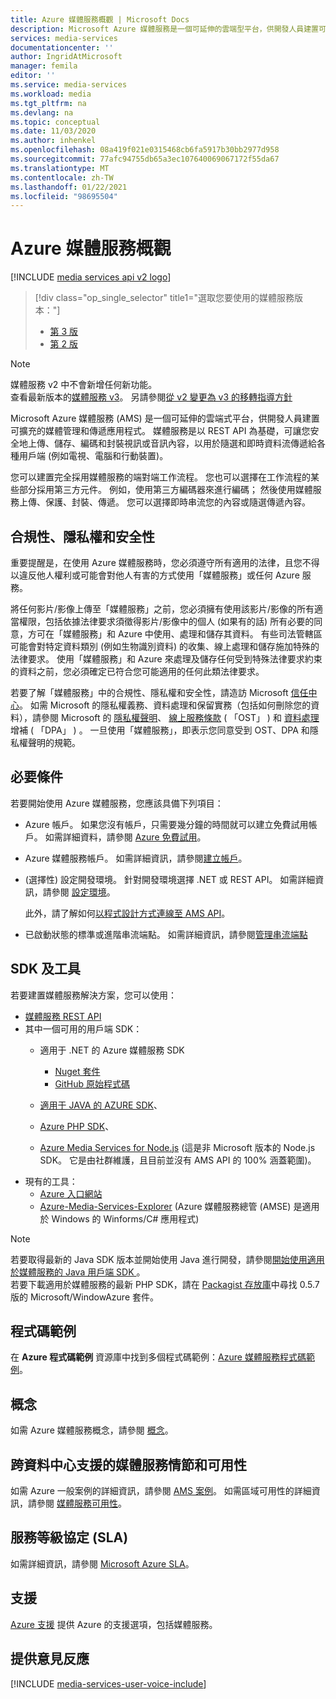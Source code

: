 ```yaml
---
title: Azure 媒體服務概觀 | Microsoft Docs
description: Microsoft Azure 媒體服務是一個可延伸的雲端型平台，供開發人員建置可擴充的媒體管理和傳遞應用程式。 本文提供 Azure 媒體服務的總覽。
services: media-services
documentationcenter: ''
author: IngridAtMicrosoft
manager: femila
editor: ''
ms.service: media-services
ms.workload: media
ms.tgt_pltfrm: na
ms.devlang: na
ms.topic: conceptual
ms.date: 11/03/2020
ms.author: inhenkel
ms.openlocfilehash: 08a419f021e0315468cb6fa5917b30bb2977d958
ms.sourcegitcommit: 77afc94755db65a3ec107640069067172f55da67
ms.translationtype: MT
ms.contentlocale: zh-TW
ms.lasthandoff: 01/22/2021
ms.locfileid: "98695504"
---
```

# <a name="azure-media-services-overview"></a>Azure 媒體服務概觀

[!INCLUDE [media services api v2 logo](./includes/v2-hr.md)]

> [!div class="op_single_selector" title1="選取您要使用的媒體服務版本："]
> * [第 3 版](../latest/media-services-overview.md)
> * [第 2 版](media-services-overview.md)

> [!NOTE]
> 媒體服務 v2 中不會新增任何新功能。 <br/>查看最新版本的[媒體服務 v3](../latest/index.yml)。 另請參閱[從 v2 變更為 v3 的移轉指導方針](../latest/migrate-v-2-v-3-migration-introduction.md)

Microsoft Azure 媒體服務 (AMS) 是一個可延伸的雲端式平台，供開發人員建置可擴充的媒體管理和傳遞應用程式。 媒體服務是以 REST API 為基礎，可讓您安全地上傳、儲存、編碼和封裝視訊或音訊內容，以用於隨選和即時資料流傳遞給各種用戶端 (例如電視、電腦和行動裝置)。

您可以建置完全採用媒體服務的端對端工作流程。 您也可以選擇在工作流程的某些部分採用第三方元件。 例如，使用第三方編碼器來進行編碼； 然後使用媒體服務上傳、保護、封裝、傳遞。 您可以選擇即時串流您的內容或隨選傳遞內容。 


## <a name="compliance-privacy-and-security"></a>合規性、隱私權和安全性

重要提醒是，在使用 Azure 媒體服務時，您必須遵守所有適用的法律，且您不得以違反他人權利或可能會對他人有害的方式使用「媒體服務」或任何 Azure 服務。

將任何影片/影像上傳至「媒體服務」之前，您必須擁有使用該影片/影像的所有適當權限，包括依據法律要求須徵得影片/影像中的個人 (如果有的話) 所有必要的同意，方可在「媒體服務」和 Azure 中使用、處理和儲存其資料。 有些司法管轄區可能會對特定資料類別 (例如生物識別資料) 的收集、線上處理和儲存施加特殊的法律要求。 使用「媒體服務」和 Azure 來處理及儲存任何受到特殊法律要求約束的資料之前，您必須確定已符合您可能適用的任何此類法律要求。

若要了解「媒體服務」中的合規性、隱私權和安全性，請造訪 Microsoft [信任中心](https://www.microsoft.com/trust-center/?rtc=1)。 如需 Microsoft 的隱私權義務、資料處理和保留實務（包括如何刪除您的資料），請參閱 Microsoft 的 [隱私權聲明](https://privacy.microsoft.com/PrivacyStatement)、 [線上服務條款](https://www.microsoft.com/licensing/product-licensing/products?rtc=1) ( 「OST」 ) 和 [資料處理](https://www.microsoftvolumelicensing.com/DocumentSearch.aspx?Mode=3&DocumentTypeId=67) 增補 ( 「DPA」 ) 。 一旦使用「媒體服務」，即表示您同意受到 OST、DPA 和隱私權聲明的規範。
 
## <a name="prerequisites"></a>必要條件

若要開始使用 Azure 媒體服務，您應該具備下列項目：

* Azure 帳戶。 如果您沒有帳戶，只需要幾分鐘的時間就可以建立免費試用帳戶。 如需詳細資料，請參閱 [Azure 免費試用](https://azure.microsoft.com)。
* Azure 媒體服務帳戶。 如需詳細資訊，請參閱[建立帳戶](media-services-portal-create-account.md)。
* (選擇性) 設定開發環境。 針對開發環境選擇 .NET 或 REST API。 如需詳細資訊，請參閱 [設定環境](media-services-dotnet-how-to-use.md)。

    此外，請了解如何[以程式設計方式連線至 AMS API](media-services-use-aad-auth-to-access-ams-api.md)。
* 已啟動狀態的標準或進階串流端點。  如需詳細資訊，請參閱[管理串流端點](media-services-portal-manage-streaming-endpoints.md)

## <a name="sdks-and-tools"></a>SDK 及工具

若要建置媒體服務解決方案，您可以使用：

* [媒體服務 REST API](/rest/api/media/operations/azure-media-services-rest-api-reference)
* 其中一個可用的用戶端 SDK：
    * 適用于 .NET 的 Azure 媒體服務 SDK
    
        * [Nuget 套件](https://www.nuget.org/packages/windowsazure.mediaservices/)
        * [GitHub 原始程式碼](https://github.com/Azure/azure-sdk-for-media-services)
    * [適用于 JAVA 的 AZURE SDK](https://github.com/Azure/azure-sdk-for-java)、
    * [Azure PHP SDK](https://github.com/Azure/azure-sdk-for-php)、
    * [Azure Media Services for Node.js](https://github.com/michelle-becker/node-ams-sdk/blob/master/lib/request.js) (這是非 Microsoft 版本的 Node.js SDK。 它是由社群維護，且目前並沒有 AMS API 的 100% 涵蓋範圍)。
* 現有的工具：
    * [Azure 入口網站](https://portal.azure.com/)
    * [Azure-Media-Services-Explorer](https://github.com/Azure/Azure-Media-Services-Explorer) (Azure 媒體服務總管 (AMSE) 是適用於 Windows 的 Winforms/C# 應用程式)

> [!NOTE]
> 若要取得最新的 Java SDK 版本並開始使用 Java 進行開發，請參閱[開始使用適用於媒體服務的 Java 用戶端 SDK ](./media-services-java-how-to-use.md)。 <br/>
> 若要下載適用於媒體服務的最新 PHP SDK，請在 [Packagist 存放庫](https://packagist.org/packages/microsoft/windowsazure#v0.5.7)中尋找 0.5.7 版的 Microsoft/WindowAzure 套件。  

## <a name="code-samples"></a>程式碼範例

在 **Azure 程式碼範例** 資源庫中找到多個程式碼範例：[Azure 媒體服務程式碼範例](https://azure.microsoft.com/resources/samples/?service=media-services&sort=0)。

## <a name="concepts"></a>概念

如需 Azure 媒體服務概念，請參閱 [概念](media-services-concepts.md)。

## <a name="supported-scenarios-and-availability-of-media-services-across-data-centers"></a>跨資料中心支援的媒體服務情節和可用性

如需 Azure 一般案例的詳細資訊，請參閱 [AMS 案例](scenarios-and-availability.md)。
如需區域可用性的詳細資訊，請參閱 [媒體服務可用性](availability-regions-v-2.md)。

## <a name="service-level-agreement-sla"></a>服務等級協定 (SLA)

如需詳細資訊，請參閱 [Microsoft Azure SLA](https://azure.microsoft.com/support/legal/sla/)。

## <a name="support"></a>支援

[Azure 支援](https://azure.microsoft.com/support/options/) 提供 Azure 的支援選項，包括媒體服務。

## <a name="provide-feedback"></a>提供意見反應

[!INCLUDE [media-services-user-voice-include](../../../includes/media-services-user-voice-include.md)]
